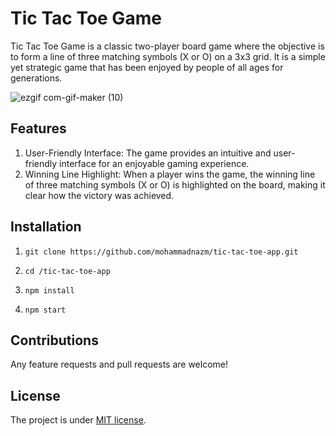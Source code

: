 # Tic Tac Toe Game

Tic Tac Toe Game is a classic two-player board game where the objective is to form a line of three matching symbols (X or O) on a 3x3 grid. It is a simple yet strategic game that has been enjoyed by people of all ages for generations.

![ezgif com-gif-maker (10)](https://github.com/mohammadnazm/password-generator-app/assets/63538356/37acf765-aacb-4237-923b-220d8356e231)


## Features
1. User-Friendly Interface: The game provides an intuitive and user-friendly interface for an enjoyable gaming experience.
2. Winning Line Highlight: When a player wins the game, the winning line of three matching symbols (X or O) is highlighted on the board, making it clear how the victory was achieved.

## Installation

1. `git clone https://github.com/mohammadnazm/tic-tac-toe-app.git`

2. `cd /tic-tac-toe-app`

3. `npm install`

4. `npm start`

## Contributions

Any feature requests and pull requests are welcome!

## License

The project is under [MIT license](https://choosealicense.com/licenses/mit/).

